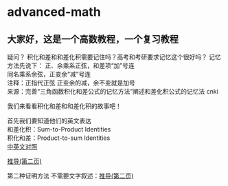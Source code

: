 # advanced-math

## 大家好，这是一个高数教程，一个复习教程

疑问？ 积化和差和和差化积需要记住吗？高考和考研要求记忆这个很好吗？
记忆方法先说下：
正、余乘系正弦，和差项“加”号连<br />
同名乘系余弦，正变余“减”号连<br />
注释：正指代正弦 正变余的减，余不变就是加号<br />
来源：完善“三角函数积化和差公式的记忆方法”阐述和差化积公式的记忆法 cnki<br />



我们来看看积化和差和和差化积的故事吧！

首先我们要知道他们的英文表达<br />
和差化积：Sum-to-Product Identities<br />
积化和差：Product-to-sum Identities<br />
[中英文对照](http://www.cmi.hku.hk/ref/glossary/mat/a.htm)<br />

[推导(第二页)](https://courses.lumenlearning.com/precalctwo/chapter/introduction-to-sum-to-product-and-product-to-sum-formulas/)<br />

第二种证明方法 不需要文字叙述：[推导(第二页)](https://www.maa.org/sites/default/files/Sidney_H24524._Kung.pdf)<br />


